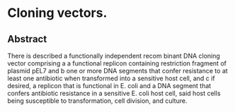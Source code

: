 # Cloning vectors.

## Abstract
There is described a functionally independent recom binant DNA cloning vector comprising a a functional replicon containing restriction fragment of plasmid pEL7 and b one or more DNA segments that confer resistance to at least one antibiotic when transformed into a sensitive host cell, and c if desired, a replicon that is functional in E. coli and a DNA segment that confers antibiotic resistance in a sensitive E. coli host cell, said host cells being susceptible to transformation, cell division, and culture.